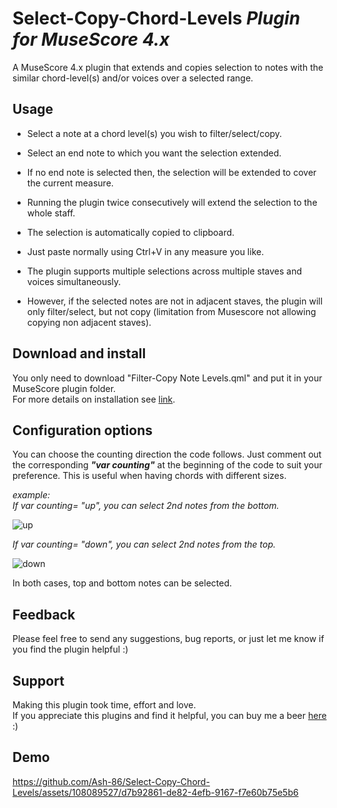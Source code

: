 # Select-Copy-Chord-Levels *Plugin for MuseScore 4.x*
 A MuseScore 4.x plugin that extends and copies selection to notes with the similar chord-level(s) and/or voices over a selected range.  

 ## Usage
 - Select a note at a chord level(s) you wish to filter/select/copy.
   
 - Select an end note to which you want the selection extended.
    
 - If no end note is selected then, the selection will be extended to cover the current measure.

 - Running the plugin twice consecutively will extend the selection to the whole staff.
   
 - The selection is automatically copied to clipboard.
   
 - Just paste normally using Ctrl+V in any measure you like.  

 - The plugin supports multiple selections across multiple staves and voices simultaneously. 

 - However, if the selected notes are not in adjacent staves, the plugin will only filter/select, but not copy (limitation from Musescore not allowing copying non adjacent staves).

 ## Download and install
 You only need to download "Filter-Copy Note Levels.qml" and put it in your MuseScore plugin folder.  
 For more details on installation see [link](https://musescore.org/en/handbook/3/plugins#installation).

 ## Configuration options
 You can choose the counting direction the code follows. Just comment out the corresponding ***"var counting"*** at the beginning of the code to suit your preference. 
 This is useful when having chords with different sizes.
 
 *example:  
 If var counting= "up", you can select 2nd notes from the bottom.*
 
 ![up](https://github.com/Ash-86/Select-Copy-Chord-Levels/assets/108089527/eab7cf17-fb43-4bd8-bd2d-ba731680d3f2)

*If var counting= "down", you can select 2nd notes from the top.*
  
 ![down](https://github.com/Ash-86/Select-Copy-Chord-Levels/assets/108089527/cddca06c-08fc-498e-8975-93858a3d651b)




 In both cases, top and bottom notes can be selected. 
 
 ## Feedback
 Please feel free to send any suggestions, bug reports, or just let me know if you find the plugin helpful  :)

 ## Support 
 Making this plugin took time, effort and love.   
 If you appreciate this plugins and find it helpful, you can buy me a beer
 [here](https://www.paypal.com/donate/?hosted_button_id=BH676KMHGVHC8) :)


 ## Demo
 https://github.com/Ash-86/Select-Copy-Chord-Levels/assets/108089527/d7b92861-de82-4efb-9167-f7e60b75e5b6

